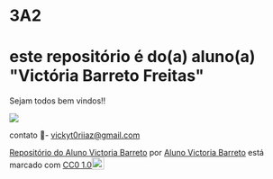 # 3A2

# este repositório é do(a) aluno(a) "Victória Barreto Freitas"

Sejam todos bem vindos!!

![](https://media1.tenor.com/m/Ywy2QP1soHEAAAAC/cat-cutie.gif)

contato 📧- vickyt0riiaz@gmail.com

<p xmlns:cc="http://creativecommons.org/ns#" xmlns:dct="http://purl.org/dc/terms/"><a property="dct:title" rel="cc:attributionURL" href="https://github.com/victoriabarrreto/3A2">Repositório do Aluno Victoria Barreto</a> por <a rel="cc:attributionURL dct:creator" property="cc:attributionName" href="["https://github.com/victoriabarrreto">Aluno Victoria Barreto</a> está marcado com <a href=" https://creativecommons.org/publicdomain/zero/1.0/?ref=chooser-v1" target="_blank" rel="licença noopener noreferrer" style="display:inline-block;" >CC0 1.0<img style="altura:22px!importante; margem-esquerda: 3px; vertical-align:text-bottom;" src="https://mirrors.creativecommons.org/presskit/icons/cc.svg?ref=chooser-v1" alt=""><img style="height:22px!important; margem-esquerda: 3px; vertical-align:text-bottom;" src="https://mirrors.creativecommons.org/presskit/icons/zero.svg?ref=chooser-v1" alt=""></a></p>
